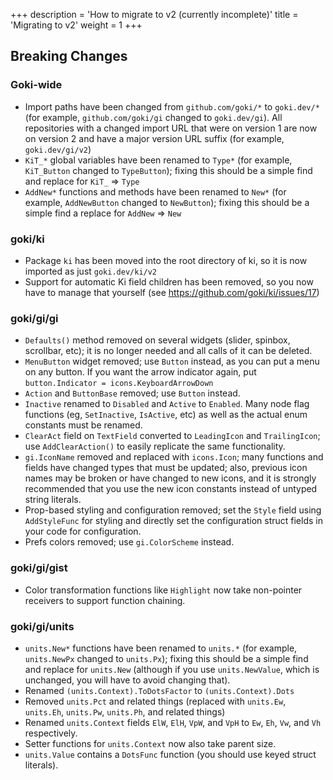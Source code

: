 +++
description = 'How to migrate to v2 (currently incomplete)'
title = 'Migrating to v2'
weight = 1
+++

## Breaking Changes

### Goki-wide
* Import paths have been changed from `github.com/goki/*` to `goki.dev/*` (for example, `github.com/goki/gi` changed to `goki.dev/gi`). All repositories with a changed import URL that were on version 1 are now on version 2 and have a major version URL suffix (for example, `goki.dev/gi/v2`) 
* `KiT_*` global variables have been renamed to `Type*` (for example, `KiT_Button` changed to `TypeButton`); fixing this should be a simple find and replace for `KiT_` => `Type`
* `AddNew*` functions and methods have been renamed to `New*` (for example, `AddNewButton` changed to `NewButton`); fixing this should be a simple find a replace for `AddNew` => `New`

### goki/ki
* Package `ki` has been moved into the root directory of ki, so it is now imported as just `goki.dev/ki/v2`
* Support for automatic Ki field children has been removed, so you now have to manage that yourself (see https://github.com/goki/ki/issues/17)

### goki/gi/gi
* `Defaults()` method removed on several widgets (slider, spinbox, scrollbar, etc); it is no longer needed and all calls of it can be deleted.
* `MenuButton` widget removed; use `Button` instead, as you can put a menu on any button. If you want the arrow indicator again, put `button.Indicator = icons.KeyboardArrowDown`
* `Action` and `ButtonBase` removed; use `Button` instead.
* `Inactive` renamed to `Disabled` and `Active` to `Enabled`. Many node flag functions (eg, `SetInactive`, `IsActive`, etc) as well as the actual enum constants must be renamed.
* `ClearAct` field on `TextField` converted to `LeadingIcon` and `TrailingIcon`; use `AddClearAction()` to easily replicate the same functionality.
* `gi.IconName` removed and replaced with `icons.Icon`; many functions and fields have changed types that must be updated; also, previous icon names may be broken or have changed to new icons, and it is strongly recommended that you use the new icon constants instead of untyped string literals. 
* Prop-based styling and configuration removed; set the `Style` field using `AddStyleFunc` for styling and directly set the configuration struct fields in your code for configuration.
* Prefs colors removed; use `gi.ColorScheme` instead.

### goki/gi/gist
* Color transformation functions like `Highlight` now take non-pointer receivers to support function chaining. 

### goki/gi/units
* `units.New*` functions have been renamed to `units.*` (for example, `units.NewPx` changed to `units.Px`); fixing this should be a simple find and replace for `units.New` (although if you use `units.NewValue`, which is unchanged, you will have to avoid changing that).
* Renamed `(units.Context).ToDotsFactor` to `(units.Context).Dots`
* Removed `units.Pct` and related things (replaced with `units.Ew`, `units.Eh`, `units.Pw`, `units.Ph`, and related things)
* Renamed `units.Context` fields `ElW`, `ElH`, `VpW`, and `VpH` to `Ew`, `Eh`, `Vw`, and `Vh` respectively.
* Setter functions for `units.Context` now also take parent size.
* `units.Value` contains a `DotsFunc` function (you should use keyed struct literals).